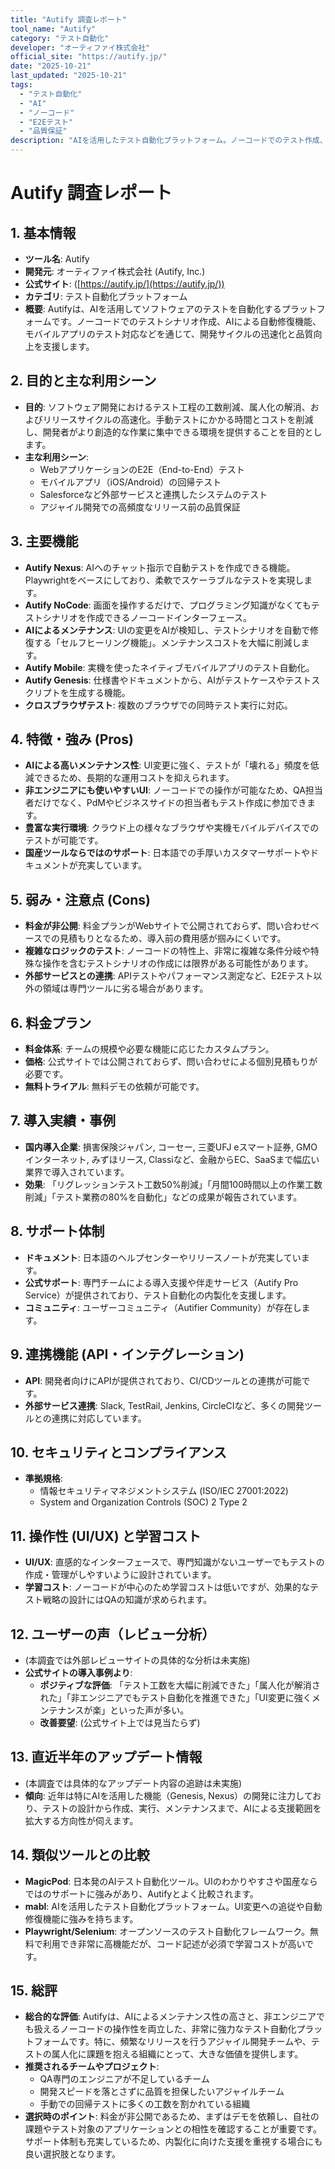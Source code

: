 ```yaml
---
title: "Autify 調査レポート"
tool_name: "Autify"
category: "テスト自動化"
developer: "オーティファイ株式会社"
official_site: "https://autify.jp/"
date: "2025-10-21"
last_updated: "2025-10-21"
tags:
  - "テスト自動化"
  - "AI"
  - "ノーコード"
  - "E2Eテスト"
  - "品質保証"
description: "AIを活用したテスト自動化プラットフォーム。ノーコードでのテスト作成、AIによるメンテナンス、モバイルアプリテストなどを提供し、開発の生産性向上を支援します。"
---
```


# **Autify 調査レポート**

## **1. 基本情報**

* **ツール名**: Autify
* **開発元**: オーティファイ株式会社 (Autify, Inc.)
* **公式サイト**: ([https://autify.jp/](https://autify.jp/))
* **カテゴリ**: テスト自動化プラットフォーム
* **概要**: Autifyは、AIを活用してソフトウェアのテストを自動化するプラットフォームです。ノーコードでのテストシナリオ作成、AIによる自動修復機能、モバイルアプリのテスト対応などを通じて、開発サイクルの迅速化と品質向上を支援します。

## **2. 目的と主な利用シーン**

* **目的**: ソフトウェア開発におけるテスト工程の工数削減、属人化の解消、およびリリースサイクルの高速化。手動テストにかかる時間とコストを削減し、開発者がより創造的な作業に集中できる環境を提供することを目的とします。
* **主な利用シーン**:
  * WebアプリケーションのE2E（End-to-End）テスト
  * モバイルアプリ（iOS/Android）の回帰テスト
  * Salesforceなど外部サービスと連携したシステムのテスト
  * アジャイル開発での高頻度なリリース前の品質保証

## **3. 主要機能**

* **Autify Nexus**: AIへのチャット指示で自動テストを作成できる機能。Playwrightをベースにしており、柔軟でスケーラブルなテストを実現します。
* **Autify NoCode**: 画面を操作するだけで、プログラミング知識がなくてもテストシナリオを作成できるノーコードインターフェース。
* **AIによるメンテナンス**: UIの変更をAIが検知し、テストシナリオを自動で修復する「セルフヒーリング機能」。メンテナンスコストを大幅に削減します。
* **Autify Mobile**: 実機を使ったネイティブモバイルアプリのテスト自動化。
* **Autify Genesis**: 仕様書やドキュメントから、AIがテストケースやテストスクリプトを生成する機能。
* **クロスブラウザテスト**: 複数のブラウザでの同時テスト実行に対応。

## **4. 特徴・強み (Pros)**

* **AIによる高いメンテナンス性**: UI変更に強く、テストが「壊れる」頻度を低減できるため、長期的な運用コストを抑えられます。
* **非エンジニアにも使いやすいUI**: ノーコードでの操作が可能なため、QA担当者だけでなく、PdMやビジネスサイドの担当者もテスト作成に参加できます。
* **豊富な実行環境**: クラウド上の様々なブラウザや実機モバイルデバイスでのテストが可能です。
* **国産ツールならではのサポート**: 日本語での手厚いカスタマーサポートやドキュメントが充実しています。

## **5. 弱み・注意点 (Cons)**

* **料金が非公開**: 料金プランがWebサイトで公開されておらず、問い合わせベースでの見積もりとなるため、導入前の費用感が掴みにくいです。
* **複雑なロジックのテスト**: ノーコードの特性上、非常に複雑な条件分岐や特殊な操作を含むテストシナリオの作成には限界がある可能性があります。
* **外部サービスとの連携**: APIテストやパフォーマンス測定など、E2Eテスト以外の領域は専門ツールに劣る場合があります。

## **6. 料金プラン**

* **料金体系**: チームの規模や必要な機能に応じたカスタムプラン。
* **価格**: 公式サイトでは公開されておらず、問い合わせによる個別見積もりが必要です。
* **無料トライアル**: 無料デモの依頼が可能です。

## **7. 導入実績・事例**

* **国内導入企業**: 損害保険ジャパン, コーセー, 三菱UFJ eスマート証券, GMOインターネット, みずほリース, Classiなど、金融からEC、SaaSまで幅広い業界で導入されています。
* **効果**: 「リグレッションテスト工数50%削減」「月間100時間以上の作業工数削減」「テスト業務の80%を自動化」などの成果が報告されています。

## **8. サポート体制**

* **ドキュメント**: 日本語のヘルプセンターやリリースノートが充実しています。
* **公式サポート**: 専門チームによる導入支援や伴走サービス（Autify Pro Service）が提供されており、テスト自動化の内製化を支援します。
* **コミュニティ**: ユーザーコミュニティ（Autifier Community）が存在します。

## **9. 連携機能 (API・インテグレーション)**

* **API**: 開発者向けにAPIが提供されており、CI/CDツールとの連携が可能です。
* **外部サービス連携**: Slack, TestRail, Jenkins, CircleCIなど、多くの開発ツールとの連携に対応しています。

## **10. セキュリティとコンプライアンス**

* **準拠規格**:
  * 情報セキュリティマネジメントシステム (ISO/IEC 27001:2022)
  * System and Organization Controls (SOC) 2 Type 2

## **11. 操作性 (UI/UX) と学習コスト**

* **UI/UX**: 直感的なインターフェースで、専門知識がないユーザーでもテストの作成・管理がしやすいように設計されています。
* **学習コスト**: ノーコードが中心のため学習コストは低いですが、効果的なテスト戦略の設計にはQAの知識が求められます。

## **12. ユーザーの声（レビュー分析）**

* (本調査では外部レビューサイトの具体的な分析は未実施)
* **公式サイトの導入事例より**:
  * **ポジティブな評価**: 「テスト工数を大幅に削減できた」「属人化が解消された」「非エンジニアでもテスト自動化を推進できた」「UI変更に強くメンテナンスが楽」といった声が多い。
  * **改善要望**: (公式サイト上では見当たらず)

## **13. 直近半年のアップデート情報**

* (本調査では具体的なアップデート内容の追跡は未実施)
* **傾向**: 近年は特にAIを活用した機能（Genesis, Nexus）の開発に注力しており、テストの設計から作成、実行、メンテナンスまで、AIによる支援範囲を拡大する方向性が伺えます。

## **14. 類似ツールとの比較**

* **MagicPod**: 日本発のAIテスト自動化ツール。UIのわかりやすさや国産ならではのサポートに強みがあり、Autifyとよく比較されます。
* **mabl**: AIを活用したテスト自動化プラットフォーム。UI変更への追従や自動修復機能に強みを持ちます。
* **Playwright/Selenium**: オープンソースのテスト自動化フレームワーク。無料で利用でき非常に高機能だが、コード記述が必須で学習コストが高いです。

## **15. 総評**

* **総合的な評価**: Autifyは、AIによるメンテナンス性の高さと、非エンジニアでも扱えるノーコードの操作性を両立した、非常に強力なテスト自動化プラットフォームです。特に、頻繁なリリースを行うアジャイル開発チームや、テストの属人化に課題を抱える組織にとって、大きな価値を提供します。
* **推奨されるチームやプロジェクト**:
  * QA専門のエンジニアが不足しているチーム
  * 開発スピードを落とさずに品質を担保したいアジャイルチーム
  * 手動での回帰テストに多くの工数を割かれている組織
* **選択時のポイント**: 料金が非公開であるため、まずはデモを依頼し、自社の課題やテスト対象のアプリケーションとの相性を確認することが重要です。サポート体制も充実しているため、内製化に向けた支援を重視する場合にも良い選択肢となります。
